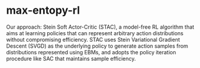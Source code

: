 # max-entopy-rl

Our approach: Stein Soft Actor-Critic (STAC), a model-free RL algorithm that aims at learning policies that can represent arbitrary action distributions without compromising efficiency. STAC uses Stein Variational Gradient Descent (SVGD) as the underlying policy to generate action samples from distributions represented using EBMs, and adopts the policy iteration procedure like SAC that maintains sample efficiency.
